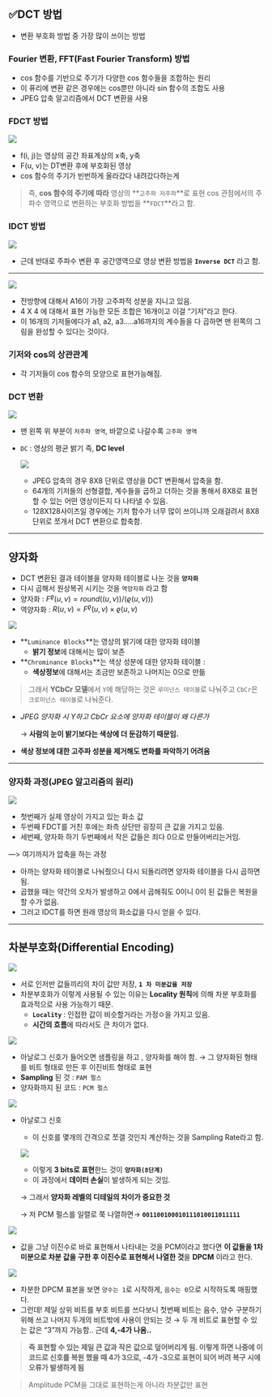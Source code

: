 ## ✅DCT 방법

- 변환 부호화 방법 중 가장 많이 쓰이는 방법

### Fourier 변환, FFT(Fast Fourier Transform) 방법

- cos 함수를 기반으로 주기가 다양한 cos 함수들을 조합하는 원리
- 이 퓨리에 변환 같은 경우에는 cos뿐만 아니라 sin 함수의 조합도 사용
- JPEG 압축 알고리즘에서 DCT 변환을 사용

### FDCT 방법

![](https://velog.velcdn.com/images/kansun12/post/5d483723-d1eb-4256-8941-ab783a06dc7c/image.png)

- f(i, j)는 영상의 공간 좌표계상의 x축, y축
- F(u, v)는 DT변환 후에 부호화된 영상
- cos 함수의 주기가 빈번하게 올라갔다 내려갔다하는게

> 즉, **cos 함수의 주기에 따라** 영상의 **`고주파 저주파`**로 표현
cos 관점에서의 주파수 영역으로 변환하는 부호화 방법을 **`FDCT`**라고 함.

### IDCT 방법

![](https://velog.velcdn.com/images/kansun12/post/1fb6caef-83e1-4206-9a61-682c10f6ca20/image.png)

- 근데 반대로 주파수 변환 후 공간영역으로 영상 변환 방법을 **`Inverse DCT`** 라고 함.

---

![](https://velog.velcdn.com/images/kansun12/post/dae3d49c-d368-4aa5-9232-f284a00ac080/image.png)

- 전방향에 대해서 A16이 가장 고주파적 성분을 지니고 있음.
- 4 X 4 에 대해서 표현 가능한 모든 조합은 16개이고 이걸 “기저”라고 한다.
- 이 16개의 기저들에다가 a1, a2, a3…..a16까지의 계수들을 다 곱하면  맨 왼쪽의 그림을 완성할 수 있다는 것이다.

### 기저와 cos의 상관관계

- 각 기저들이 cos 함수의 모양으로 표현가능해짐.

### DCT 변환

![](https://velog.velcdn.com/images/kansun12/post/d0477493-1dc7-426e-8b2c-98fd578864ce/image.png)

- 맨 왼쪽 위 부분이 `저주파 영역`, 바깥으로 나갈수록 `고주파 영역`
- `DC` : 영상의 평균 밝기 즉, **DC level**

  ![](https://velog.velcdn.com/images/kansun12/post/29173746-ed3f-4fa3-afca-5f4bac806c44/image.png)

    - JPEG 압축의 경우 8X8 단위로 영상을 DCT 변환해서 압축을 함.
    - 64개의 기저들의 선형결합, 계수들을 곱하고 더하는 것을 통해서 8X8로 표현할 수 있는 어떤 영상이든지 다 나타낼 수 있음.
    - 128X128사이즈일 경우에는 기저 함수가 너무 많이 쓰이니까 오래걸려서 8X8 단위로 쪼개서 DCT 변환으로  합축함.

---

## 양자화

- DCT 변환된 결과 테이블을 양자화 테이블로 나눈 것을 **`양자화`**
- 다시 곱해서 원상복귀 시키는 것을 `역양자화` 라고 함
- 양자화 : $F^ϱ (u,ν)=round((u,ν))/(ϱ(u,ν)))$
- 역양자화 : $R(u,ν)=F^ϱ (u,ν)×ϱ(u,ν)$

![](https://velog.velcdn.com/images/kansun12/post/599c198b-9c3f-445d-956b-0ab2efc8b66b/image.png)

- **`Luminance Blocks`**는 영상의 밝기에 대한 양자화 테이블
    - **밝기 정보**에 대해서는 많이 보존
- **`Chrominance Blocks`**는 색상 성분에 대한 양자화 테이블 :
    - **색상정보**에 대해서는 조금만 보존하고 나머지는 0으로 만듦

> 그래서 **YCbCr 모델**에서 `Y`에 해당하는 것은 `루미넌스 테이블`로 나눠주고 `CbCr`은 `크로미넌스 테이블`로 나눠준다.

- *JPEG 양자화 시 Y하고 CbCr 요소에 양자화 테이블이 왜 다른가*

  → **사람의 눈이 밝기보다는 색상에 더 둔감하기 때문임.**

- **색상 정보에 대한 고주파 성분을 제거해도 변화를 파악하기 어려움**

---

### 양자화 과정(JPEG 알고리즘의 원리)

![](https://velog.velcdn.com/images/kansun12/post/8da66c55-8dc5-44b2-b33c-d0553c12b950/image.png)

- 첫번째가 실제 영상이 가지고 있는 화소 값
- 두번째 FDCT를 거친 후에는 좌측 상단만 굉장히 큰 값을 가지고 있음.
- 세번째, 양자화 하기 두번째에서 작은 값들은 죄다 0으로 만들어버리는거임.

—> 여기까지가 압축을 하는 과정

- 아까는 양자화 테이블로 나눠줬으니 다시 되돌리려면 양자화 테이블을 다시 곱하면 됨.
- 곱했을 때는 약간의 오차가 발생하고 0에서 곱해줘도 0이니 0이 된 값들은 복원을 할 수가 없음.
- 그러고 IDCT를 하면 원래 영상의 화소값을 다시 얻을 수 있다.

---

## 차분부호화(Differential Encoding)

![](https://velog.velcdn.com/images/kansun12/post/99219a4b-ffa7-492d-ab19-3edd1c97f57f/image.png)

- 서로 인저반 값들끼리의 차이 값만 저장, **`1 차 미분값을 저장`**
- 차분부호화가 이렇게 사용될 수 있는 이유는 **Locality 원칙**에 의해 차분 부호화를 효과적으로 사용 가능하기 때문.
    - **`Locality`** : 인접한 값이 비슷할거라는 가정ㅇ을 가지고 있음.
    - **시간의 흐름**에 따라서도 큰 차이가 없다.

![](https://velog.velcdn.com/images/kansun12/post/9973182b-ed61-4719-b788-b7d805e9f65b/image.png)

- 아날로그 신호가 들어오면 샘플링을 하고 , 양자화를 해야 함. → 그 양자화된 형태를 비트 형태로 만든 후 이진비트 형태로 표현
- **Sampling** 된 것 : `PAM 펄스`
- 양자화까지 된 코드 : `PCM 펄스`

![](https://velog.velcdn.com/images/kansun12/post/95296570-aecf-4009-86cc-4a89327968a4/image.png)

- 아날로그 신호
    - 이 신호를 몇개의 간격으로 쪼갤 것인지 계산하는 것을 Sampling Rate라고 함.

  ![](https://velog.velcdn.com/images/kansun12/post/6bb5658d-a5e6-44be-83eb-60daaf8ade71/image.png)

    - 이렇게 **3 bits로 표현**한느 것이 **`양자화(8단계)`**
    - 이 과정에서 **데이터 손실**이 발생하게 되는 것임.

  → 그래서 **양자화 레벨의 디테일의 차이가 중요한 것**

  → 저 PCM 펄스를 일렬로 쭉 나열하면→ **`001100100010111010011011111`**


![](https://velog.velcdn.com/images/kansun12/post/8a98ed08-77fe-4064-a70c-2193baf20f0b/image.png)

- 값을 그냥 이진수로 바로 표현해서 나타내는 것을 PCM이라고 했다면 **이 값들을 1차 미분으로 차분 값을 구한 후 이진수로 표현해서 나열한 것**을 **DPCM** 이라고 한다.

![](https://velog.velcdn.com/images/kansun12/post/77b62e40-1f33-4f06-98cc-0ecb8e8c8875/image.png)

- 차분한 DPCM 표본을 보면 `양수는 1`로 시작하게, `음수는 0`으로 시작하도록 매핑했다.
- 그런데! 제일 상위 비트를 부호 비트를 쓰다보니 첫번째 비트는 음수, 양수 구분하기 위해 쓰고 나머지 두개의 비트밖에 사용이 안되는 것 → 두 개 비트로 표현할 수 있는 값은 “3”까지 가능함.. 근데 **4,-4가 나옴..**

> **즉 표현할 수 있는 제일 큰 값과 작은 값으로 덮어버리게 됨. 이렇게 하면 나중에 이 코드로 신호를 복원 했을 때 4가 3으로, -4가 -3으로 표현이 되어 버려 복구 시에 오류가 발생하게 됨**

> Amplitude PCM을 그대로 표현하는게 아니라 차분값만 표현